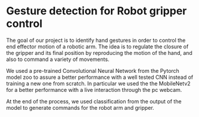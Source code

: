 # Gesture detection for Robot gripper control

The goal of our project is to identify hand gestures in order to control the end effector motion of a robotic arm. The idea is to regulate the closure of the gripper and its final position by reproducing the motion of the hand, and also to command a variety of movements.

We used a pre-trained Convolutional Neural Network from the Pytorch model zoo to assure a better performance with a well tested CNN instead of training a new one from scratch. In particular we used the the MobileNetv2 for a better performance with a live interaction through the pc webcam. 

At the end of the process, we used classification from the output of the model to generate commands for the robot arm and gripper.
